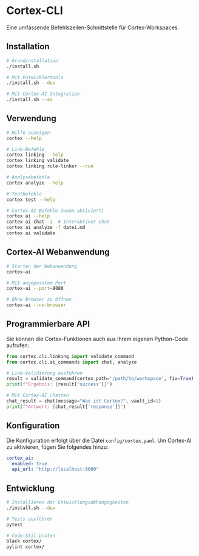 # Cortex-CLI

Eine umfassende Befehlszeilen-Schnittstelle für Cortex-Workspaces.

## Installation

```bash
# Grundinstallation
./install.sh

# Mit Entwicklertools
./install.sh --dev

# Mit Cortex-AI Integration
./install.sh --ai
```

## Verwendung

```bash
# Hilfe anzeigen
cortex --help

# Link-Befehle
cortex linking --help
cortex linking validate
cortex linking rule-linker --run

# Analysebefehle
cortex analyze --help

# Testbefehle
cortex test --help

# Cortex-AI Befehle (wenn aktiviert)
cortex ai --help
cortex ai chat -i  # Interaktiver Chat
cortex ai analyze -f datei.md
cortex ai validate
```

## Cortex-AI Webanwendung

```bash
# Starten der Webanwendung
cortex-ai

# Mit angepasstem Port
cortex-ai --port=8080

# Ohne Browser zu öffnen
cortex-ai --no-browser
```

## Programmierbare API

Sie können die Cortex-Funktionen auch aus Ihrem eigenen Python-Code aufrufen:

```python
from cortex.cli.linking import validate_command
from cortex.cli.ai_commands import chat, analyze

# Link-Validierung ausführen
result = validate_command(cortex_path='/path/to/workspace', fix=True)
print(f"Ergebnis: {result['success']}")

# Mit Cortex-AI chatten
chat_result = chat(message="Was ist Cortex?", vault_id=1)
print(f"Antwort: {chat_result['response']}")
```

## Konfiguration

Die Konfiguration erfolgt über die Datei `config/cortex.yaml`. Um Cortex-AI zu aktivieren, fügen Sie folgendes hinzu:

```yaml
cortex_ai:
  enabled: true
  api_url: "http://localhost:8000"
```

## Entwicklung

```bash
# Installieren der Entwicklungsabhängigkeiten
./install.sh --dev

# Tests ausführen
pytest

# Code-Stil prüfen
black cortex/
pylint cortex/
```
